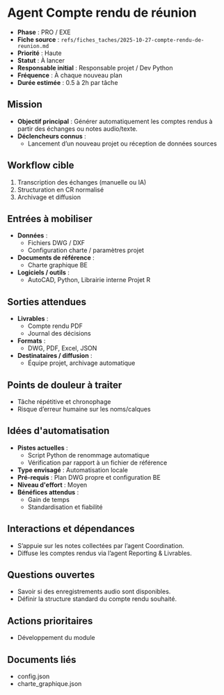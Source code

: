 # Agent Compte rendu de réunion

- **Phase** : PRO / EXE
- **Fiche source** : `refs/fiches_taches/2025-10-27-compte-rendu-de-reunion.md`
- **Priorité** : Haute
- **Statut** : À lancer
- **Responsable initial** : Responsable projet / Dev Python
- **Fréquence** : À chaque nouveau plan
- **Durée estimée** : 0.5 à 2h par tâche

## Mission
- **Objectif principal** : Générer automatiquement les comptes rendus à partir des échanges ou notes audio/texte.
- **Déclencheurs connus** :
  - Lancement d’un nouveau projet ou réception de données sources

## Workflow cible
1. Transcription des échanges (manuelle ou IA)
2. Structuration en CR normalisé
3. Archivage et diffusion

## Entrées à mobiliser
- **Données** :
  - Fichiers DWG / DXF
  - Configuration charte / paramètres projet
- **Documents de référence** :
  - Charte graphique BE
- **Logiciels / outils** :
  - AutoCAD, Python, Librairie interne Projet R

## Sorties attendues
- **Livrables** :
  - Compte rendu PDF
  - Journal des décisions
- **Formats** :
  - DWG, PDF, Excel, JSON
- **Destinataires / diffusion** :
  - Équipe projet, archivage automatique

## Points de douleur à traiter
- Tâche répétitive et chronophage
- Risque d’erreur humaine sur les noms/calques

## Idées d'automatisation
- **Pistes actuelles** :
  - Script Python de renommage automatique
  - Vérification par rapport à un fichier de référence
- **Type envisagé** : Automatisation locale
- **Pré-requis** : Plan DWG propre et configuration BE
- **Niveau d'effort** : Moyen
- **Bénéfices attendus** :
  - Gain de temps
  - Standardisation et fiabilité

## Interactions et dépendances
- S’appuie sur les notes collectées par l’agent Coordination.
- Diffuse les comptes rendus via l’agent Reporting & Livrables.

## Questions ouvertes
- Savoir si des enregistrements audio sont disponibles.
- Définir la structure standard du compte rendu souhaité.

## Actions prioritaires
- Développement du module

## Documents liés
- config.json
- charte_graphique.json
